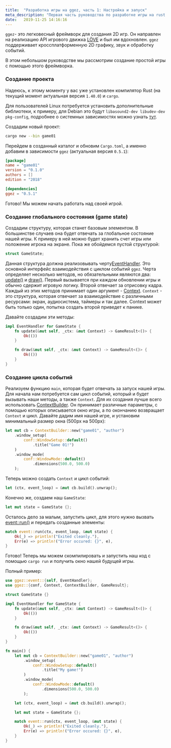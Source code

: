 ```yaml
---
title:  "Разработка игры на ggez, часть 1: Настройка и запуск"
meta_description: "Первая часть руководства по разработке игры на rust с помощью движка ggez"
date:   2019-11-25 14:16:16
---
```


`ggez`- это легковесный фреймворк для создания 2D игр. Он направлен на реализацию API игрового движка [LÖVE](https://love2d.org/) и был им вдохновлен. `ggez` поддерживает кроссплатформенную 2D графику, звук и обработку событий.

В этом небольшом руководстве мы рассмотрим создание простой игры с помощью этого фреймворка.

### Создание проекта
Надеюсь, к этому моменту у вас уже установлен компилятор Rust (на текущий момент актуальная версия `1.40.0`) и `cargo`. 

Для пользователей Linux потребуется установить дополнительные библиотеки, к примеру, для Debian это будут `libasound2-dev libudev-dev pkg-config`, подробнее о системных зависимостях можно узнать [тут](https://github.com/ggez/ggez/blob/master/docs/BuildingForEveryPlatform.md).

Создадим новый проект:

```bash
cargo new --bin game01
```

Перейдем в созданный каталог и обновим `Cargo.toml`, а именно добавим в зависимости `ggez` (актуальная версия `0.5.1`):

```toml
[package]
name = "game01"
version = "0.1.0"
authors = []
edition = "2018"

[dependencies]
ggez = "0.5.1"
```

Готово! Мы можем начать работать над своей игрой.

### Создание глобального состояния (game state)
Создадим структуру, которая станет базовым элементом. В большинстве случаев она будет отвечать за глобальное состояние нашей игры. К примеру в ней можно будет хранить счет игры или положение игрока на экране. Пока же обойдемся пустой структурой:

```rust
struct GameState;
```

Данная структура должна реализовывать черту[EventHandler](https://docs.rs/ggez/0.5.1/ggez/event/trait.EventHandler.html). Это основной интерфейс взаимодействия с циклом событий `ggez`. Черта определяет несколько методов, но обязательными являются два: [update()](https://docs.rs/ggez/0.5.1/ggez/event/trait.EventHandler.html#tymethod.update) и [draw()](https://docs.rs/ggez/0.5.1/ggez/event/trait.EventHandler.html#tymethod.draw). Первый вызывается при каждом обновлении игры и обычно сдержит игровую логику. Второй отвечает за отрисовку кадра. Каждый из этих методов принимает один аргумент - [Context](https://docs.rs/ggez/0.5.1/ggez/struct.Context.html). `Context` - это структура, которая отвечает за взаимодействие с различными ресурсами: экран, аудиосистема, таймеры и так далее. Context может быть только один, попытка создать второй приведет к панике.

Давайте создадим эти методы:

```rust
impl EventHandler for GameState {
    fn update(&mut self, _ctx: &mut Context) -> GameResult<()> {
        Ok(())
    }

    fn draw(&mut self, _ctx: &mut Context) -> GameResult<()> {
        Ok(())
    }
}
```

### Создание цикла событий
Реализуем функцию `main`, которая будет отвечать за запуск нашей игры. Для начала нам потребуется сам цикл событий, который и будет вызывать наши методы, а также `Context`. Для их создания лучше всего использовать [ContextBuilder](https://docs.rs/ggez/0.5.1/ggez/struct.ContextBuilder.html). Он принимает различные параметры, с помощью которых описывается окно игры, а по окончанию возвращает `Context` и цикл. Давайте дадим имя нашей игре, и установим минимальный размер окна (500px на 500px):

```rust
let mut cb = ContextBuilder::new("game01", "author")
    .window_setup(
        conf::WindowSetup::default()
            .title("Game 01!")
    )
    .window_mode(
        conf::WindowMode::default()
            .dimensions(500.0, 500.0)
    );
```

Теперь можно создать `Context` и цикл событий:

```rust
let (ctx, event_loop) = &mut cb.build().unwrap();
```

Конечно же, создаем наш `GameState`: 

```rust
let mut state = GameState {};
```

Осталось дело за малым, запустить цикл, для этого нужно вызвать [event::run()](https://docs.rs/ggez/0.5.1/ggez/event/fn.run.html) и передать созданные элементы:

```rust
match event::run(ctx, event_loop, &mut state) {
    Ok(_) => println!("Exited cleanly."),
    Err(e) => println!("Error occured: {}", e),
}
```

Готово! Теперь мы можем скомпилировать и запустить наш код с помощью `cargo run` и получить окно нашей будущей игры.

<div class="divider"></div>

Полный пример:

```rust
use ggez::event::{self, EventHandler};
use ggez::{conf, Context, ContextBuilder, GameResult};

struct GameState {}

impl EventHandler for GameState {
    fn update(&mut self, _ctx: &mut Context) -> GameResult<()> {
        Ok(())
    }

    fn draw(&mut self, _ctx: &mut Context) -> GameResult<()> {
        Ok(())
    }
}

fn main() {
    let mut cb = ContextBuilder::new("game01", "author")
        .window_setup(
            conf::WindowSetup::default()
                .title("My game!")
        )
        .window_mode(
            conf::WindowMode::default()
                .dimensions(500.0, 500.0)
        );

    let (ctx, event_loop) = &mut cb.build().unwrap();

    let mut state = GameState {};

    match event::run(ctx, event_loop, &mut state) {
        Ok(_) => println!("Exited cleanly."),
        Err(e) => println!("Error occured: {}", e),
    }
}
```